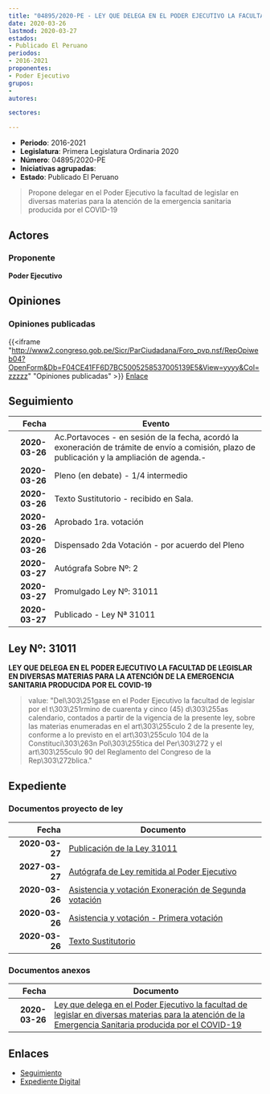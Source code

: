 ```yaml
---
title: "04895/2020-PE - LEY QUE DELEGA EN EL PODER EJECUTIVO LA FACULTAD DE LEGISLAR EN DIVERSAS MATERIAS PARA LA ATENCIÓN DE LA EMERGENCIA SANITARIA PRODUCIDA POR EL COVID-19"
date: 2020-03-26
lastmod: 2020-03-27
estados:
- Publicado El Peruano
periodos:
- 2016-2021
proponentes:
- Poder Ejecutivo
grupos:
- 
autores:

sectores:

---
```

- **Periodo**: 2016-2021
- **Legislatura**: Primera Legislatura Ordinaria 2020
- **Número**: 04895/2020-PE
- **Iniciativas agrupadas**: 
- **Estado**: Publicado El Peruano

> Propone delegar en el Poder Ejecutivo la facultad de legislar en diversas materias para la atención de la emergencia sanitaria producida por el COVID-19


## Actores

### Proponente

**Poder Ejecutivo**

## Opiniones

### Opiniones publicadas

{{<iframe "http://www2.congreso.gob.pe/Sicr/ParCiudadana/Foro_pvp.nsf/RepOpiweb04?OpenForm&Db=F04CE41FF6D7BC5005258537005139E5&View=yyyy&Col=zzzzz" "Opiniones publicadas" >}}
[Enlace](http://www2.congreso.gob.pe/Sicr/ParCiudadana/Foro_pvp.nsf/RepOpiweb04?OpenForm&Db=F04CE41FF6D7BC5005258537005139E5&View=yyyy&Col=zzzzz)


## Seguimiento

| Fecha | Evento |
|------:|--------|
| **2020-03-26** | Ac.Portavoces - en sesión de la fecha, acordó la exoneración de trámite de envío a comisión, plazo de publicación y la ampliación de agenda.- |
| **2020-03-26** | Pleno (en debate) - 1/4 intermedio |
| **2020-03-26** | Texto Sustitutorio - recibido en Sala. |
| **2020-03-26** | Aprobado 1ra. votación |
| **2020-03-26** | Dispensado 2da Votación - por acuerdo del Pleno |
| **2020-03-27** | Autógrafa Sobre Nº: 2 |
| **2020-03-27** | Promulgado Ley Nº: 31011 |
| **2020-03-27** | Publicado - Ley Nª 31011 |

## Ley Nº: 31011

**LEY QUE DELEGA EN EL PODER EJECUTIVO LA FACULTAD DE LEGISLAR EN DIVERSAS MATERIAS PARA LA ATENCIÓN DE LA EMERGENCIA SANITARIA PRODUCIDA POR EL COVID-19**

> value: "Del\303\251gase en el Poder Ejecutivo la facultad de legislar por el t\303\251rmino de cuarenta y cinco (45) d\303\255as calendario, contados a partir de la vigencia de la presente ley, sobre las materias enumeradas en el art\303\255culo 2 de la presente ley, conforme a lo previsto en el art\303\255culo 104 de la Constituci\303\263n Pol\303\255tica del Per\303\272 y el art\303\255culo 90 del Reglamento del Congreso de la Rep\303\272blica."


## Expediente

### Documentos proyecto de ley

| Fecha | Documento |
|------:|-----------|
| **2020-03-27** | [Publicación de la Ley 31011](http://www.leyes.congreso.gob.pe/Documentos/2016_2021/ADLP/Normas_Legales/31011-LEY.pdf) |
| **2027-03-27** | [Autógrafa de Ley remitida al Poder Ejecutivo](http://www.leyes.congreso.gob.pe/Documentos/2016_2021/ADLP/Texto_Aprobado/AU0489520200327.pdf) |
| **2020-03-26** | [Asistencia y votación Exoneración de Segunda votación](http://www.leyes.congreso.gob.pe/Documentos/2016_2021/Asistencia_y_Votacion/Proyectos_de_Ley/Exoneracion_de_Segunda_Votacion/ESV0489520200326.pdf) |
| **2020-03-26** | [Asistencia y votación - Primera votación](http://www.leyes.congreso.gob.pe/Documentos/2016_2021/Asistencia_y_Votacion/Proyectos_de_Ley/AV0489520200326.pdf) |
| **2020-03-26** | [Texto Sustitutorio](http://www.leyes.congreso.gob.pe/Documentos/2016_2021/Texto_Sustitutorio/Proyectos_de_Ley/TS0469520200326.pdf) |

### Documentos anexos

| Fecha | Documento |
|------:|-----------|
| **2020-03-26** | [Ley que delega en el Poder Ejecutivo la facultad de legislar en diversas materias para la atención de la Emergencia Sanitaria producida por el COVID-19](http://www.leyes.congreso.gob.pe/Documentos/2016_2021/Proyectos_de_Ley_y_de_Resoluciones_Legislativas/PL04895-20200326.pdf) |

## Enlaces

- [Seguimiento](http://www2.congreso.gob.pe/Sicr/TraDocEstProc/CLProLey2016.nsf/f7fff46988ca05b1052578e100829cc7/925e17e3f2f1d62f052585370050deef?OpenDocument)
- [Expediente Digital](http://www2.congreso.gob.pe/Sicr/TraDocEstProc/Expvirt_2011.nsf/visbusqptramdoc1621/04895?opendocument)

